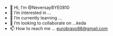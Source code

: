 - 👋 Hi, I’m @NeversayBYE0810
- 👀 I’m interested in ...
- 🌱 I’m currently learning ...
- 💞️ I’m looking to collaborate on ...keda
- 📫 How to reach me ... eurobravo88@gmail.com

<!---
NeversayBYE0810/NeversayBYE0810 is a ✨ special ✨ repository because its `README.md` (this file) appears on your GitHub profile.
You can click the Preview link to take a look at your changes.
--->
